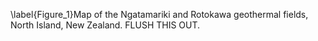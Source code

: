 \label{Figure_1}Map of the Ngatamariki and Rotokawa geothermal fields, North Island, New Zealand. FLUSH THIS OUT.